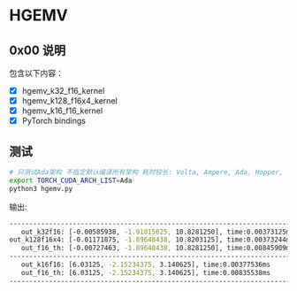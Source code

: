 # HGEMV

## 0x00 说明

包含以下内容：

- [X] hgemv_k32_f16_kernel
- [X] hgemv_k128_f16x4_kernel
- [X] hgemv_k16_f16_kernel
- [X] PyTorch bindings

## 测试

```bash
# 只测试Ada架构 不指定默认编译所有架构 耗时较长: Volta, Ampere, Ada, Hopper, ...
export TORCH_CUDA_ARCH_LIST=Ada
python3 hgemv.py
```

输出:

```bash
--------------------------------------------------------------------------------
   out_k32f16: [-0.00585938, -1.91015625, 10.8281250], time:0.00373125ms
out_k128f16x4: [-0.01171875, -1.89648438, 10.8203125], time:0.00373244ms
   out_f16_th: [-0.00727463, -1.89648438, 10.8281250], time:0.00845909ms
--------------------------------------------------------------------------------
   out_k16f16: [6.03125, -2.15234375, 3.140625], time:0.00377536ms
   out_f16_th: [6.03125, -2.15234375, 3.140625], time:0.00835538ms
--------------------------------------------------------------------------------
```
